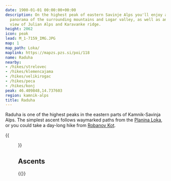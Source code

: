 ```yaml
---
date: 1900-01-01 00:00:00+00:00
description: On the highest peak of eastern Savinje Alps you'll enjoy a fantastic
  panorama of the surrounding mountains and Logar valley, as well as an interesting
  view of Julian Alps and Karavanke ridge.
height: 2062
icon: peak
lead: M_1-7159_IMG.JPG
map: 1
map_path: Loka/
maplink: https://mapzs.pzs.si/poi/118
name: Raduha
nearby:
- /hikes/strelovec
- /hikes/klemencajama
- /hikes/velikirogac
- /hikes/peca
- /hikes/konj
peak: 46.409848,14.737603
region: kamnik-alps
title: Raduha
---
```

Raduha is one of the highest peaks in the eastern parts of Kamnik-Savinja Alps. The simplest ascent follows waymarked paths from the [Planina Loka](loka), or you could take a day-long hike from [Robanov Kot](robanovkot). 

{{<figure src="KolazRazgled.jpg" caption="View from the summit" caption-position="bottom">}}

## Ascents

{{<multipath-hike-short>}}
